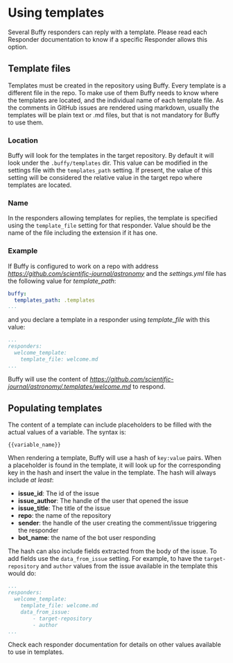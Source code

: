 Using templates
===============

Several Buffy responders can reply with a template. Please read each Responder documentation to know if a specific Responder allows this option.

## Template files

Templates must be created in the repository using Buffy. Every template is a different file in the repo. To make use of them Buffy needs to know where the templates are located, and the individual name of each template file. As the comments in GitHub issues are rendered using markdown, usually the templates will be plain text or .md files, but that is not mandatory for Buffy to use them.

### Location

Buffy will look for the templates in the target repository. By default it will look under the `.buffy/templates` dir. This value can be modified in the settings file with the `templates_path` setting. If present, the value of this setting will be considered the relative value in the target repo where templates are located.


### Name

In the responders allowing templates for replies, the template is specified using the `template_file` setting for that responder. Value should be the name of the file including the extension if it has one.

### Example

If Buffy is configured to work on a repo with address _https://github.com/scientific-journal/astronomy_ and the _settings.yml_ file has the following value for _template_path_:

```yaml
buffy:
  templates_path: .templates
...
```

and you declare a template in a responder using _template_file_ with this value:
```yaml
...
responders:
  welcome_template:
    template_file: welcome.md
...
```

Buffy will use the content of _https://github.com/scientific-journal/astronomy/.templates/welcome.md_ to respond.

## Populating templates

The content of a template can include placeholders to be filled with the actual values of a variable. The syntax is:
```
{{variable_name}}
```

When rendering a template, Buffy will use a hash of `key:value` pairs. When a placeholder is found in the template, it will look up for the corresponding key in the hash and insert the value in the template. The hash will always include _at least_:
- **issue_id**: The id of the issue
- **issue_author**: The handle of the user that opened the issue
- **issue_title**: The title of the issue
- **repo**: the name of the repository
- **sender**: the handle of the user creating the comment/issue triggering the responder
- **bot_name**: the name of the bot user responding

The hash can also include fields extracted from the body of the issue. To add fields use the `data_from_issue` setting. For example, to have the `target-repository` and `author` values from the issue available in the template this would do:
```yaml
...
responders:
  welcome_template:
    template_file: welcome.md
    data_from_issue:
        - target-repository
        - author
...
```

Check each responder documentation for details on other values available to use in templates.
